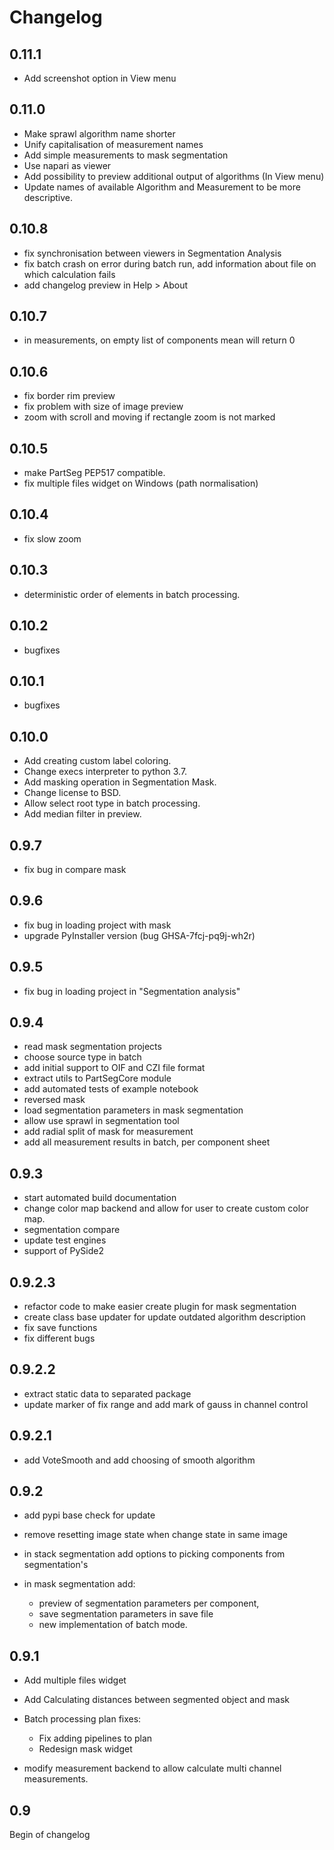 # Changelog

## 0.11.1
-   Add screenshot option in View menu

## 0.11.0
-   Make sprawl algorithm name shorter
-   Unify capitalisation of measurement names
-   Add simple measurements to mask segmentation
-   Use napari as viewer
-   Add possibility to preview additional output of algorithms (In View menu)
-   Update names of available Algorithm and Measurement to be more descriptive.

## 0.10.8
-   fix synchronisation between viewers in Segmentation Analysis
-   fix batch crash on error during batch run, add information about file on which calculation fails
-   add changelog preview in Help > About

## 0.10.7
-   in measurements, on empty list of components mean will return 0

## 0.10.6
-   fix border rim preview
-   fix problem with size of image preview
-   zoom with scroll and moving if rectangle zoom is not marked

## 0.10.5
-   make PartSeg PEP517 compatible.
-   fix multiple files widget on Windows (path normalisation)

## 0.10.4
-   fix slow zoom

## 0.10.3
-   deterministic order of elements in batch processing.

## 0.10.2
-   bugfixes

## 0.10.1
-   bugfixes

## 0.10.0
-   Add creating custom label coloring.
-   Change execs interpreter to python 3.7.
-   Add masking operation in Segmentation Mask.
-   Change license to BSD.
-   Allow select root type in batch processing.
-   Add median filter in preview.

## 0.9.7
-   fix bug in compare mask

## 0.9.6
-   fix bug in loading project with mask
-   upgrade PyInstaller version (bug  GHSA-7fcj-pq9j-wh2r)

## 0.9.5
-   fix bug in loading project in "Segmentation analysis"

## 0.9.4
-   read mask segmentation projects
-   choose source type in batch
-   add initial support to OIF and CZI file format
-   extract utils to PartSegCore module
-   add automated tests of example notebook
-   reversed mask
-   load segmentation parameters in mask segmentation
-   allow use sprawl in segmentation tool
-   add radial split of mask for measurement
-   add all measurement results in batch, per component sheet

## 0.9.3
-   start automated build documentation
-   change color map backend and allow for user to create custom color map.
-   segmentation compare
-   update test engines
-   support of PySide2

## 0.9.2.3
-   refactor code to make easier create plugin for mask segmentation
-   create class base updater for update outdated algorithm description
-   fix save functions
-   fix different bugs

## 0.9.2.2
-   extract static data to separated package
-   update marker of fix range and add mark of gauss in channel control

## 0.9.2.1
-   add VoteSmooth and add choosing of smooth algorithm

## 0.9.2
-   add pypi base check for update

-   remove resetting image state when change state in same image

-   in stack segmentation add options to picking components from segmentation's

-   in mask segmentation add:
    -   preview of segmentation parameters per component,
    -   save segmentation parameters in save file
    -   new implementation of batch mode.

## 0.9.1
-   Add multiple files widget

-   Add Calculating distances between segmented object and mask

-   Batch processing plan fixes:
    -   Fix adding pipelines to plan
    -   Redesign mask widget

-   modify measurement backend to allow calculate multi channel measurements.

## 0.9
Begin of changelog
